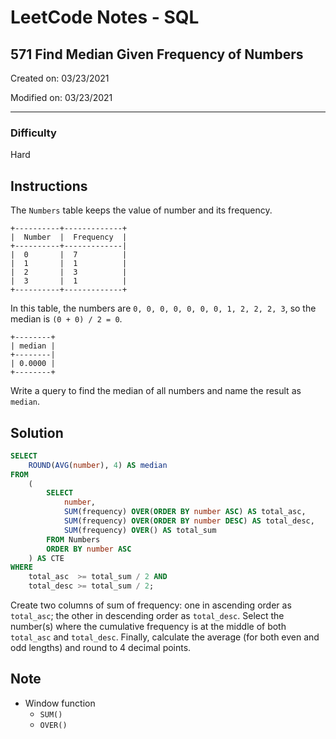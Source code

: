 # LeetCode Notes - SQL

## 571 Find Median Given Frequency of Numbers

Created on: 03/23/2021

Modified on: 03/23/2021

---

### Difficulty

Hard

## Instructions

The `Numbers` table keeps the value of number and its frequency.

```
+----------+-------------+
|  Number  |  Frequency  |
+----------+-------------|
|  0       |  7          |
|  1       |  1          |
|  2       |  3          |
|  3       |  1          |
+----------+-------------+
```

In this table, the numbers are `0, 0, 0, 0, 0, 0, 0, 1, 2, 2, 2, 3`, so the 
median is `(0 + 0) / 2 = 0`.

```
+--------+
| median |
+--------|
| 0.0000 |
+--------+
```
Write a query to find the median of all numbers and name the result as `median`.

## Solution

``` sql
SELECT
    ROUND(AVG(number), 4) AS median
FROM
    (
        SELECT
            number,
            SUM(frequency) OVER(ORDER BY number ASC) AS total_asc,
            SUM(frequency) OVER(ORDER BY number DESC) AS total_desc,
            SUM(frequency) OVER() AS total_sum
        FROM Numbers
        ORDER BY number ASC
    ) AS CTE
WHERE
    total_asc  >= total_sum / 2 AND
    total_desc >= total_sum / 2;
```

Create two columns of sum of frequency: one in ascending order as `total_asc`; 
the other in descending order as `total_desc`. Select the number(s) where the 
cumulative frequency is at the middle of both `total_asc` and `total_desc`. 
Finally, calculate the average (for both even and odd lengths) and round to 4 
decimal points.

## Note

- Window function
  - `SUM()`
  - `OVER()`